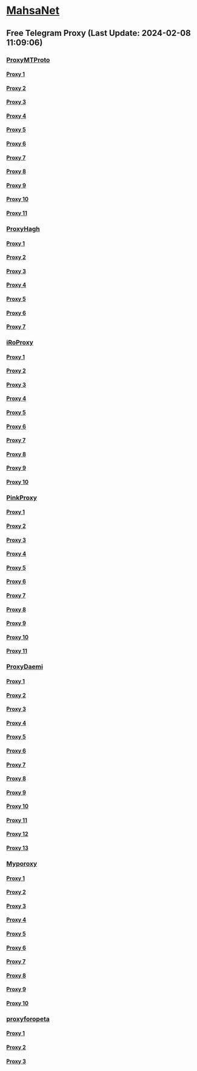 
# [MahsaNet](https://t.me/mahsa_net)
## Free Telegram Proxy (Last Update: 2024-02-08 11:09:06)
### [ProxyMTProto](https://t.me/ProxyMTProto)
#### [Proxy 1](tg://proxy?server=91.107.238.69&port=4443&secret=FgMBAgABAAH8AwOG4kw63Q%3D%3D)
#### [Proxy 2](tg://proxy?server=167.235.77.86&port=3443&secret=FgMBAgABAAH8AwOG4kw63Q%3D%3D)
#### [Proxy 3](tg://proxy?server=49.13.17.182&port=3443&secret=FgMBAgABAAH8AwOG4kw63Q%3D%3D)
#### [Proxy 4](tg://proxy?server=INTHEN-AMEO.FG-ODHEL.OO.4813-cilo-nhj.org-panje.org.ir.irhashtash.ml-pz.cfd-hb-pu.co.uk.domb-d1bi.us.&port=7443&secret=FgMBAgABAAH8AwOG4kw63Q%3D%3D)
#### [Proxy 5](tg://proxy?server=188.40.170.140&port=8580&secret=FgMBAgABAAH8AwOG4kw63Q==)
#### [Proxy 6](tg://proxy?server=162.55.171.158&port=3443&secret=FgMBAgABAAH8AwOG4kw63Q%3D%3D)
#### [Proxy 7](tg://proxy?server=116.203.85.246&port=8443&secret=FgMBAgABAAH8AwOG4kw63Q%3D%3D)
#### [Proxy 8](tg://proxy?server=157.90.243.219&port=8443&secret=FgMBAgABAAH8AwOG4kw63Q%3D%3D)
#### [Proxy 9](tg://proxy?server=49.13.33.121&port=8443&secret=FgMBAgABAAH8AwOG4kw63Q%3D%3D)
#### [Proxy 10](tg://proxy?server=159.69.101.128&port=8443&secret=FgMBAgABAAH8AwOG4kw63Q%3D%3D)
#### [Proxy 11](tg://proxy?server=157.90.162.57&port=4443&secret=FgMBAgABAAH8AwOG4kw63Q%3D%3D)
### [ProxyHagh](https://t.me/ProxyHagh)
#### [Proxy 1](tg://proxy?server=188.40.167.60&port=7585&secret=FgMBAgABAAH8AwOG4kw63Q%3D%3D)
#### [Proxy 2](tg://proxy?server=188.40.167.63&port=7585&secret=FgMBAgABAAH8AwOG4kw63Q%3D%3D)
#### [Proxy 3](tg://proxy?server=188.40.167.63&port=7585&secret=FgMBAgABAAH8AwOG4kw63Q%3D%3D)
#### [Proxy 4](tg://proxy?server=188.40.167.63&port=7585&secret=FgMBAgABAAH8AwOG4kw63Q%3D%3D)
#### [Proxy 5](tg://proxy?server=188.40.167.63&port=7585&secret=FgMBAgABAAH8AwOG4kw63Q%3D%3D)
#### [Proxy 6](tg://proxy?server=188.40.167.63&port=7585&secret=FgMBAgABAAH8AwOG4kw63Q%3D%3D)
#### [Proxy 7](tg://proxy?server=188.40.167.63&port=7585&secret=FgMBAgABAAH8AwOG4kw63Q%3D%3D)
### [iRoProxy](https://t.me/iRoProxy)
#### [Proxy 1](tg://proxy?server=178.63.89.175&port=6&secret=FgMBAgABAAH8AwOG4kw63Q==)
#### [Proxy 2](tg://proxy?server=144.76.83.123&port=250&secret=FgMBAgABAAH8AwOG4kw63Q%3D%3D)
#### [Proxy 3](tg://proxy?server=95.217.78.206&port=250&secret=FgMBAgABAAH8AwOG4kw63Q%3D%3D)
#### [Proxy 4](tg://proxy?server=195.201.109.238&port=250&secret=FgMBAgABAAH8AwOG4kw63Q%3D%3D)
#### [Proxy 5](tg://proxy?server=94.130.204.27&port=250&secret=FgMBAgABAAH8AwOG4kw63Q%3D%3D)
#### [Proxy 6](tg://proxy?server=195.201.109.31&port=250&secret=FgMBAgABAAH8AwOG4kw63Q%3D%3D)
#### [Proxy 7](tg://proxy?server=88.99.164.174&port=250&secret=FgMBAgABAAH8AwOG4kw63Q%3D%3D)
#### [Proxy 8](tg://proxy?server=144.76.237.3&port=6&secret=FgMBAgABAAH8AwOG4kw63Q%3D%3D)
#### [Proxy 9](tg://proxy?server=213.227.135.151&port=20&secret=FgMBAgABAAH8AwOG4kw63Q%3D%3D)
#### [Proxy 10](tg://proxy?server=178.63.67.53&port=443&secret=FgMBAgABAAH8AwOG4kw63Q%3D%3D)
### [PinkProxy](https://t.me/PinkProxy)
#### [Proxy 1](tg://proxy?server=167.235.202.87&port=4045&secret=FgMBAgABAAH8AwOG4kw63Q==)
#### [Proxy 2](tg://proxy?server=159.69.188.181&port=4045&secret=FgMBAgABAAH8AwOG4kw63Q==)
#### [Proxy 3](tg://proxy?server=78.46.122.73&port=4045&secret=FgMBAgABAAH8AwOG4kw63Q==)
#### [Proxy 4](tg://proxy?server=162.55.9.212&port=2024&secret=FgMBAgABAAH8AwOG4kw63Q==)
#### [Proxy 5](tg://proxy?server=49.13.135.114&port=4045&secret=FgMBAgABAAH8AwOG4kw63Q==)
#### [Proxy 6](tg://proxy?server=159.69.242.22&port=4045&secret=FgMBAgABAAH8AwOG4kw63Q==)
#### [Proxy 7](tg://proxy?server=49.12.35.44&port=4045&secret=FgMBAgABAAH8AwOG4kw63Q==)
#### [Proxy 8](tg://proxy?server=49.12.34.94&port=4045&secret=FgMBAgABAAH8AwOG4kw63Q==)
#### [Proxy 9](tg://proxy?server=116.202.104.120&port=4045&secret=FgMBAgABAAH8AwOG4kw63Q)
#### [Proxy 10](tg://proxy?server=128.140.60.175&port=4045&secret=FgMBAgABAAH8AwOG4kw63Q==)
#### [Proxy 11](tg://proxy?server=162.55.163.60&port=4045&secret=FgMBAgABAAH8AwOG4kw63Q==)
### [ProxyDaemi](https://t.me/ProxyDaemi)
#### [Proxy 1](tg://proxy?server=46.149.78.85&port=2025&secret=FgMBAgABAAH8AwOG4kw63Q%3D%3D)
#### [Proxy 2](tg://proxy?server=142.132.237.47&port=3443&secret=FgMBAgABAAH8AwOG4kw63Q%3D%3D)
#### [Proxy 3](tg://proxy?server=49.13.48.16&port=443&secret=FgMBAgABAAH8AwOG4kw63Q%3D%3D)
#### [Proxy 4](tg://proxy?server=167.235.197.224&port=4045&secret=FgMBAgABAAH8AwOG4kw63Q==)
#### [Proxy 5](tg://proxy?server=148.251.82.228&port=3443&secret=FgMBAgABAAH8AwOG4kw63Q%3D%3D)
#### [Proxy 6](tg://proxy?server=135.181.27.59&port=3443&secret=FgMBAgABAAH8AwOG4kw63Q%3D%3D)
#### [Proxy 7](tg://proxy?server=94.103.81.232&port=2024&secret=FgMBAgABAAH8AwOG4kw63Q%3D%3D)
#### [Proxy 8](tg://proxy?server=45.88.8.188&port=443&secret=FgMBAgABAAH8AwOG4kw63Q%3D%3D)
#### [Proxy 9](tg://proxy?server=49.13.202.255&port=7443&secret=AAAAAAAAAAAAAAAAAAAAABQ%3D)
#### [Proxy 10](tg://proxy?server=159.69.62.50&port=250&secret=FgMBAgABAAH8AwOG4kw63Q%3D%3D)
#### [Proxy 11](tg://proxy?server=136.243.250.32&port=8085&secret=FgMBAgABAAH8AwOG4kw63Q%3D%3D)
#### [Proxy 12](tg://proxy?server=49.13.168.208&port=3443&secret=FgMBAgABAAH8AwOG4kw63Q%3D%3D)
#### [Proxy 13](tg://proxy?server=62.84.96.183&port=2024&secret=FgMBAgABAAH8AwOG4kw63Q==)
### [Myporoxy](https://t.me/Myporoxy)
#### [Proxy 1](tg://proxy?server=159.69.190.126&port=4550&secret=FpABAiIBhwH8AwOG42xL3Q==)
#### [Proxy 2](tg://proxy?server=cloudflare.com.nokia.com.co.uk.do_yo.want_to.clash_with.this.www.microsoft.com.there_is_no.place_like.localhost.www.bing.com.count_with_me.cyou.net.digikala.com.msn.com.bsi.ir.enamad.ir.now_sudoo.again_to_fight.everyone.i_am.the_internet.pakard-vezo.sbs.&port=8770&secret=FgMBAgABAAH8AwOG4kw63Q==)
#### [Proxy 3](tg://proxy?server=23.88.117.120&port=8770&secret=FgMBAgABAAH8AwOG4kw63Q==)
#### [Proxy 4](tg://proxy?server=cloudflare.com.nokia.com.co.uk.do_yo.want_to.clash_with.this.www.microsoft.com.there_is_no.place_like.localhost.www.bing.com.count_with_me.cyou.net.digikala.com.msn.com.bsi.ir.enamad.ir.now_sudoo.again_to_fight.everyone.i_am.the_internet.pakard-vezo.sbs.&port=8770&secret=FgMBAgABAAH8AwOG4kw63Q==)
#### [Proxy 5](tg://proxy?server=49.13.204.180&port=4550&secret=FpABAiIBhwH8AwOG42xL3Q==)
#### [Proxy 6](tg://proxy?server=cloudflare.com.nokia.com.co.uk.do_yo.want_to.clash_with.this.www.microsoft.com.there_is_no.place_like.localhost.www.bing.com.count_with_me.cyou.net.digikala.com.msn.com.bsi.ir.enamad.ir.now_sudoo.again_to_fight.everyone.i_am.the_internet.pakard-vezo.sbs.&port=8770&secret=FgMBAgABAAH8AwOG4kw63Q==)
#### [Proxy 7](tg://proxy?server=49.12.5.54&port=8770&secret=FgMBAgABAAH8AwOG4kw63Q==)
#### [Proxy 8](tg://proxy?server=159.69.190.126&port=4550&secret=FpABAiIBhwH8AwOG42xL3Q==)
#### [Proxy 9](tg://proxy?server=49.13.204.180&port=4550&secret=FpABAiIBhwH8AwOG42xL3Q==)
#### [Proxy 10](tg://proxy?server=cloudflare.com.nokia.com.co.uk.do_yo.want_to.clash_with.this.www.microsoft.com.there_is_no.place_like.localhost.www.bing.com.count_with_me.cyou.net.digikala.com.msn.com.bsi.ir.enamad.ir.now_sudoo.again_to_fight.everyone.i_am.the_internet.pakard-vezo.sbs.&port=8770&secret=FgMBAgABAAH8AwOG4kw63Q==)
### [proxyforopeta](https://t.me/proxyforopeta)
#### [Proxy 1](tg://proxy?server=157.90.154.166&port=2024&secret=FgMBAgABAAH8AwOG4kw63Q==)
#### [Proxy 2](tg://proxy?server=5.9.231.190&port=8085&secret=FgMBAgABAAH8AwOG4kw63Q==)
#### [Proxy 3](tg://proxy?server=49.13.125.130&port=3443&secret=FgMBAgABAAH8AwOG4kw63Q%3D%3D)

    